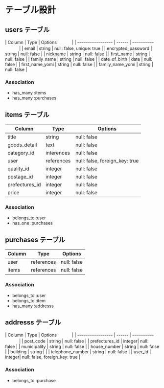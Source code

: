 # テーブル設計

## users テーブル

| Column             | Type   | Options      　　　  |
| ------------------ | ------ | ----------- 　　　   |
| email              | string | null: false, unique: true   |
| encrypted_password | string | null: false            |
| nickname           | string | null: false            |
| first_name         | string | null: false            |
| family_name        | string | null: false            |
| date_of_birth      | date   | null: false            |
| first_name_yomi    | string | null: false            |
| family_name_yomi   | string | null: false            |

### Association

- has_many :items
- has_many :purchases


## items テーブル

| Column      | Type       | Options          |
| ----------  | ---------- | ---------------- |
| title       | string     | null: false         |
| goods_detail| text       | null: false         |
| category_id | interences | null: false         |
| user        | references | null: false, foreign_key: true |
| quality_id  | integer    | null: false         |
| postage_id  | integer    | null: false         |
| prefectures_id| integer  | null: false         |
| price       | integer    | null: false         |


### Association

- belongs_to :user
- has_one :purchases


## purchases テーブル

| Column    | Type        | Options          |
| --------- | ----------- | ---------------- |
| user      | references  | null: false      |
| items     | references  | null: false      |

### Association

- belongs_to :user
- belongs_to :item
- has_many :addresss

## addresss テーブル

| Column             | Type   | Options      　　　  |
| ------------------ | ------ | ----------- 　　　   |
| post_code          | string | null: false            |
| prefectures_id     | integer| null: false            |
| municipality       | string | null: false            |
| house_number       | string | null: false            |
| building           | string |                     |
| telephone_number   | string | null: false            |
| user_id            | integer| null: false, foreign_key: true    |

### Association

- belongs_to :purchase
